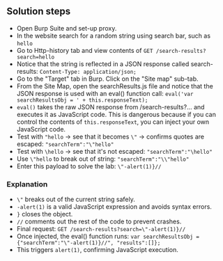 ## Solution steps

- Open Burp Suite and set-up proxy.
- In the website search for a random string using search bar, such as `hello`
- Go to Http-history tab and view contents of `GET /search-results?search=hello`
- Notice that the string is reflected in a JSON response called search-results: `Content-Type: application/json;`
- Go to the "Target" tab in Burp. Click on the "Site map" sub-tab.
- From the Site Map, open the searchResults.js file and notice that the JSON response is used with an eval() function call: `eval('var searchResultsObj = ' + this.responseText);`
- `eval()` takes the raw JSON response from /search-results?... and executes it as JavaScript code. This is dangerous because if you can control the contents of `this.responseText`, you can inject your own JavaScript code.
- Test with `"hello` → see that it becomes `\"`  → confirms quotes are escaped: `"searchTerm":"\"hello"`
- Test with `\hello` → see that it's not escaped: `"searchTerm":"\hello"`
- Use `\"hello` to break out of string: `"searchTerm":"\\"hello"`
- Enter this payload to solve the lab: `\"-alert(1)}//`
  
### Explanation

- `\"` breaks out of the current string safely.
- `-alert(1)` is a valid JavaScript expression and avoids syntax errors.
- `}` closes the object.
- `//` comments out the rest of the code to prevent crashes.
- Final request: `GET /search-results?search=\"-alert(1)}//`
- Once injected, the eval() function runs: `var searchResultsObj = {"searchTerm":"\"-alert(1)}//", "results":[]};`
- This triggers `alert(1)`, confirming JavaScript execution.
